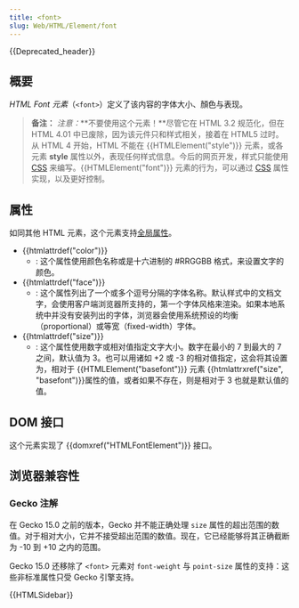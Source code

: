 ```yaml
---
title: <font>
slug: Web/HTML/Element/font
---
```


{{Deprecated_header}}

## 概要

_HTML Font 元素_（`<font>`）定义了该内容的字体大小、顏色与表现。

> **备注：** _注意：_**不要使用这个元素！**尽管它在 HTML 3.2 规范化，但在 HTML 4.01 中已废除，因为该元件只和样式相关，接着在 HTML5 过时。从 HTML 4 开始，HTML 不能在 {{HTMLElement("style")}} 元素，或各元素 **style** 属性以外，表现任何样式信息。今后的网页开发，样式只能使用 [CSS](/zh-CN/docs/CSS) 来编写。{{HTMLElement("font")}} 元素的行为，可以通过 [CSS](/zh-CN/docs/CSS) 属性实现，以及更好控制。

## 属性

如同其他 HTML 元素，这个元素支持[全局属性](/zh-CN/docs/HTML/Global_attributes)。

- {{htmlattrdef("color")}}
  - : 这个属性使用颜色名称或是十六进制的 #RRGGBB 格式，来设置文字的颜色。
- {{htmlattrdef("face")}}
  - : 这个属性列出了一个或多个逗号分隔的字体名称。默认样式中的文档文字，会使用客户端浏览器所支持的，第一个字体风格来渲染。如果本地系统中并没有安装列出的字体，浏览器会使用系统预设的均衡（proportional）或等宽（fixed-width）字体。
- {{htmlattrdef("size")}}
  - : 这个属性使用数字或相对值指定文字大小。数字在最小的 7 到最大的 7 之间，默认值为 3。也可以用诸如 +2 或 -3 的相对值指定，这会将其设置为，相对于 {{HTMLElement("basefont")}} 元素 {{htmlattrxref("size", "basefont")}}属性的值，或者如果不存在，则是相对于 3 也就是默认值的值。

## DOM 接口

这个元素实现了 {{domxref("HTMLFontElement")}} 接口。

## 浏览器兼容性

### Gecko 注解

在 Gecko 15.0 之前的版本，Gecko 并不能正确处理 `size` 属性的超出范围的数值。对于相对大小，它并不接受超出范围的数值。现在，它已经能够将其正确截断为 -10 到 +10 之内的范围。

Gecko 15.0 还移除了 `<font>` 元素对 `font-weight` 与 `point-size` 属性的支持：这些非标准属性只受 Gecko 引擎支持。

{{HTMLSidebar}}
